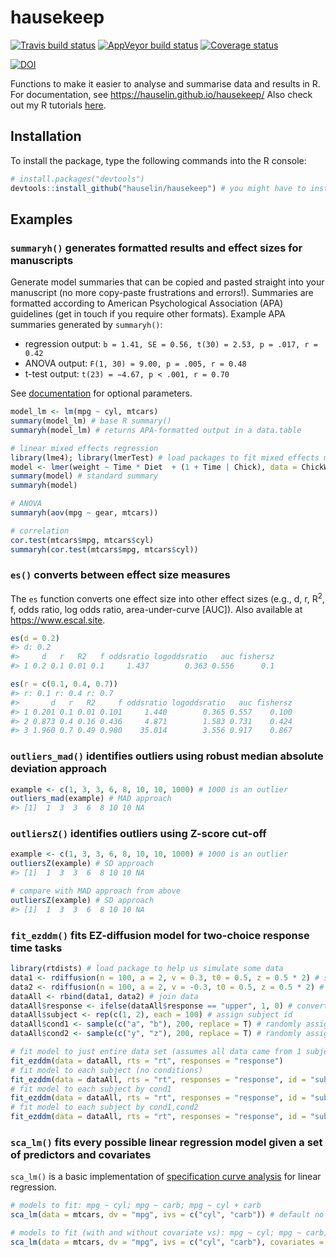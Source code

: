 
<!-- README.md is generated from README.Rmd. Please edit that file -->

# hausekeep

[![Travis build
status](https://travis-ci.org/hauselin/hausekeep.svg?branch=master)](https://travis-ci.org/hauselin/hausekeep)
[![AppVeyor build
status](https://ci.appveyor.com/api/projects/status/github/hauselin/hausekeep?branch=master&svg=true)](https://ci.appveyor.com/project/hauselin/hausekeep)
[![Coverage
status](https://codecov.io/gh/hauselin/hausekeep/branch/master/graph/badge.svg)](https://codecov.io/github/hauselin/hausekeep?branch=master)

[![DOI](https://zenodo.org/badge/168783741.svg)](https://doi.org/10.5281/zenodo.2555874)

Functions to make it easier to analyse and summarise data and results in
R. For documentation, see <https://hauselin.github.io/hausekeep/> Also
check out my R tutorials [here](https://hausetutorials.netlify.com/).

## Installation

To install the package, type the following commands into the R console:

``` r
# install.packages("devtools")
devtools::install_github("hauselin/hausekeep") # you might have to install devtools first (see above)
```

## Examples

### `summaryh()` generates formatted results and effect sizes for manuscripts

Generate model summaries that can be copied and pasted straight into
your manuscript (no more copy-paste frustrations and errors!). Summaries
are formatted according to American Psychological Association (APA)
guidelines (get in touch if you require other formats). Example APA
summaries generated by `summaryh()`:

- regression output:
  `b = 1.41, SE = 0.56, t(30) = 2.53, p = .017, r = 0.42`
- ANOVA output: `F(1, 30) = 9.00, p = .005, r = 0.48`
- t-test output: `t(23) = −4.67, p < .001, r = 0.70`

See
[documentation](https://hauselin.github.io/hausekeep/reference/summaryh.html)
for optional parameters.

``` r
model_lm <- lm(mpg ~ cyl, mtcars) 
summary(model_lm) # base R summary()
summaryh(model_lm) # returns APA-formatted output in a data.table

# linear mixed effects regression
library(lme4); library(lmerTest) # load packages to fit mixed effects models
model <- lmer(weight ~ Time * Diet  + (1 + Time | Chick), data = ChickWeight)
summary(model) # standard summary
summaryh(model)

# ANOVA
summaryh(aov(mpg ~ gear, mtcars))

# correlation
cor.test(mtcars$mpg, mtcars$cyl)
summaryh(cor.test(mtcars$mpg, mtcars$cyl))
```

### `es()` converts between effect size measures

The `es` function converts one effect size into other effect sizes
(e.g., d, r, R<sup>2</sup>, f, odds ratio, log odds ratio,
area-under-curve \[AUC\]). Also available at <https://www.escal.site>.

``` r
es(d = 0.2)
#> d: 0.2
#>     d   r   R2   f oddsratio logoddsratio   auc fishersz
#> 1 0.2 0.1 0.01 0.1     1.437        0.363 0.556      0.1

es(r = c(0.1, 0.4, 0.7))
#> r: 0.1 r: 0.4 r: 0.7
#>       d   r   R2     f oddsratio logoddsratio   auc fishersz
#> 1 0.201 0.1 0.01 0.101     1.440        0.365 0.557    0.100
#> 2 0.873 0.4 0.16 0.436     4.871        1.583 0.731    0.424
#> 3 1.960 0.7 0.49 0.980    35.014        3.556 0.917    0.867
```

### `outliers_mad()` identifies outliers using robust median absolute deviation approach

``` r
example <- c(1, 3, 3, 6, 8, 10, 10, 1000) # 1000 is an outlier
outliers_mad(example) # MAD approach
#> [1]  1  3  3  6  8 10 10 NA
```

### `outliersZ()` identifies outliers using Z-score cut-off

``` r
example <- c(1, 3, 3, 6, 8, 10, 10, 1000) # 1000 is an outlier
outliersZ(example) # SD approach
#> [1]  1  3  3  6  8 10 10 NA

# compare with MAD approach from above
outliersZ(example) # SD approach
#> [1]  1  3  3  6  8 10 10 NA
```

### `fit_ezddm()` fits EZ-diffusion model for two-choice response time tasks

``` r
library(rtdists) # load package to help us simulate some data
data1 <- rdiffusion(n = 100, a = 2, v = 0.3, t0 = 0.5, z = 0.5 * 2) # simulate data
data2 <- rdiffusion(n = 100, a = 2, v = -0.3, t0 = 0.5, z = 0.5 * 2) # simulate data
dataAll <- rbind(data1, data2) # join data
dataAll$response <- ifelse(dataAll$response == "upper", 1, 0) # convert responses to 1 and 0
dataAll$subject <- rep(c(1, 2), each = 100) # assign subject id
dataAll$cond1 <- sample(c("a", "b"), 200, replace = T) # randomly assign conditions a/b
dataAll$cond2 <- sample(c("y", "z"), 200, replace = T) # randomly assign conditions y/z

# fit model to just entire data set (assumes all data came from 1 subject)
fit_ezddm(data = dataAll, rts = "rt", responses = "response")
# fit model to each subject (no conditions)
fit_ezddm(data = dataAll, rts = "rt", responses = "response", id = "subject") 
# fit model to each subject by cond1
fit_ezddm(data = dataAll, rts = "rt", responses = "response", id = "subject", group = "cond1") 
# fit model to each subject by cond1,cond2
fit_ezddm(data = dataAll, rts = "rt", responses = "response", id = "subject", group = c("cond1", "cond2"))
```

### `sca_lm()` fits every possible linear regression model given a set of predictors and covariates

`sca_lm()` is a basic implementation of [specification curve
analysis](https://www.nature.com/articles/s41562-020-0912-z) for linear
regression.

``` r
# models to fit: mpg ~ cyl; mpg ~ carb; mpg ~ cyl + carb
sca_lm(data = mtcars, dv = "mpg", ivs = c("cyl", "carb")) # default no covariates 

# models to fit (with and without covariate vs): mpg ~ cyl; mpg ~ carb; mpg ~ cyl + carb
sca_lm(data = mtcars, dv = "mpg", ivs = c("cyl", "carb"), covariates = "vs")
```

